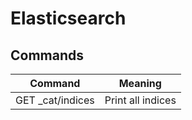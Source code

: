 # Elasticsearch

## Commands

Command          | Meaning
-----------------|------------------
GET _cat/indices | Print all indices
